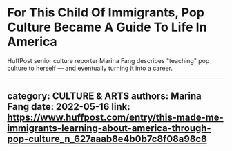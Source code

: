 # For This Child Of Immigrants, Pop Culture Became A Guide To Life In America

HuffPost senior culture reporter Marina Fang describes "teaching" pop culture to herself — and eventually turning it into a career.

---
category: CULTURE & ARTS
authors: Marina Fang
date: 2022-05-16
link: https://www.huffpost.com/entry/this-made-me-immigrants-learning-about-america-through-pop-culture_n_627aaab8e4b0b7c8f08a98c8
---
